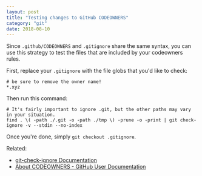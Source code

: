 ```yaml
---
layout: post
title: "Testing changes to GitHub CODEOWNERS"
category: "git"
date: 2018-08-10
---
```


Since `.github/CODEOWNERS` and `.gitignore` share the same syntax, you can use this strategy to test the files that are included by your codeowners rules.

First, replace your `.gitignore` with the file globs that you'd like to check:

```
# be sure to remove the owner name!
*.xyz
```

Then run this command:

```
# It's fairly important to ignore .git, but the other paths may vary in your situation.
find . \( -path ./.git -o -path ./tmp \) -prune -o -print | git check-ignore -v --stdin --no-index
```

Once you're done, simply `git checkout .gitignore`.

Related:

  - [git-check-ignore Documentation](https://git-scm.com/docs/git-check-ignore)
  - [About CODEOWNERS - GitHub User Documentation](https://help.github.com/articles/about-codeowners/)
